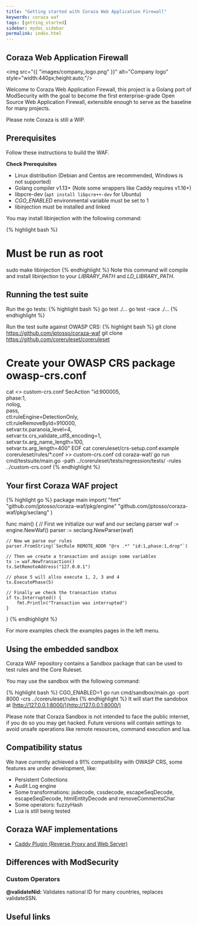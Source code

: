 ```yaml
---
title: "Getting started with Coraza Web Application Firewall"
keywords: coraza waf
tags: [getting_started]
sidebar: mydoc_sidebar
permalink: index.html
---
```



## Coraza Web Application Firewall

<img src="{{ "images/company_logo.png" }}" alt="Company logo" style="width:440px;height:auto;"/>

Welcome to Coraza Web Application Firewall, this project is a Golang port of ModSecurity with the goal to become the first enterprise-grade Open Source Web Application Firewall, extensible enough to serve as the baseline for many projects. 

Please note Coraza is still a WIP.

## Prerequisites

Follow these instructions to build the WAF.

**Check Prerequisites**

* Linux distribution (Debian and Centos are recommended, Windows is not supported)
* Golang compiler v1.13+ (Note some wrappers like Caddy requires v1.16+)
* libpcre-dev (``apt install libpcre++-dev`` for Ubuntu)
* *CGO_ENABLED* environmental variable must be set to 1
* libinjection must be installed and linked

You may install libinjection with the following command:

{% highlight bash %}
# Must be run as root
sudo make libinjection
{% endhighlight %}
Note this command will compile and install libinjection to your *LIBRARY_PATH* and *LD_LIBRARY_PATH*.

## Running the test suite

Run the go tests:
{% highlight bash %}
go test ./...
go test -race ./...
{% endhighlight %}

Run the test suite against OWASP CRS:
{% highlight bash %}
git clone https://github.com/jptosso/coraza-waf
git clone https://github.com/coreruleset/coreruleset
# Create your OWASP CRS package owasp-crs.conf
cat <<EOF >> custom-crs.conf
SecAction "id:900005,\
  phase:1,\
  nolog,\
  pass,\
  ctl:ruleEngine=DetectionOnly,\
  ctl:ruleRemoveById=910000,\
  setvar:tx.paranoia_level=4,\
  setvar:tx.crs_validate_utf8_encoding=1,\
  setvar:tx.arg_name_length=100,\
  setvar:tx.arg_length=400"
EOF
cat coreruleset/crs-setup.conf.example coreruleset/rules/*.conf >> custom-crs.conf
cd coraza-waf/
go run cmd/testsuite/main.go -path ../coreruleset/tests/regression/tests/ -rules ../custom-crs.conf
{% endhighlight %}


## Your first Coraza WAF project

{% highlight go %}
package main
import(
	"fmt"
	"github.com/jptosso/coraza-waf/pkg/engine"
	"github.com/jptosso/coraza-waf/pkg/seclang"
)

func main() {
	// First we initialize our waf and our seclang parser
	waf := engine.NewWaf()
	parser := seclang.NewParser(waf)

	// Now we parse our rules
	parser.FromString(`SecRule REMOTE_ADDR "@rx .*" "id:1,phase:1,drop"`)

	// Then we create a transaction and assign some variables
	tx := waf.NewTransaction()
	tx.SetRemoteAddress("127.0.0.1")

	// phase 5 will allso execute 1, 2, 3 and 4
	tx.ExecutePhase(5)

	// Finally we check the transaction status
	if tx.Interrupted() {
		fmt.Println("Transaction was interrupted")
	}
}
{% endhighlight %}

For more examples check the examples pages in the left menu.

## Using the embedded sandbox

Coraza WAF repository contains a Sandbox package that can be used to test rules and the Core Ruleset.

You may use the sandbox with the following command:

{% highlight bash %}
CGO_ENABLED=1 go run cmd/sandbox/main.go -port 8000 -crs ../coreruleset/rules
{% endhighlight %}
It will start the sandobox at [http://127.0.0.1:8000/](http://127.0.0.1:8000/)

Please note that Coraza Sandbox is not intended to face the public internet, if you do so you may get hacked. Future versions will contain settings to avoid unsafe operations like remote resources, command execution and lua.

## Compatibility status

We have currently achieved a 91% compatibility with OWASP CRS, some features are under development, like:

* Persistent Collections
* Audit Log engine
* Some transformations: jsdecode, cssdecode, escapeSeqDecode, escapeSeqDecode, htmlEntityDecode and removeCommentsChar
* Some operators: fuzzyHash
* Lua is still being tested

## Coraza WAF implementations

* [Caddy Plugin (Reverse Proxy and Web Server)](#)

## Differences with ModSecurity

### Custom Operators

**@validateNid:** Validates national ID for many countries, replaces validateSSN.

## Useful links


